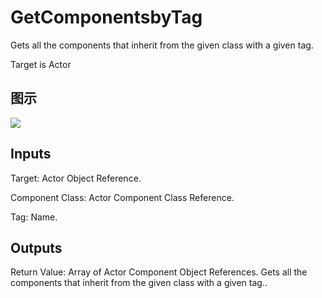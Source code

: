 # GetComponentsbyTag

Gets all the components that inherit from the given class with a given tag.

Target is Actor

## 图示

![]($-20221218-17344346.png)

## Inputs

Target: Actor Object Reference.

Component Class: Actor Component Class Reference.

Tag: Name.  

## Outputs

Return Value: Array of Actor Component Object References. Gets all the components that inherit from the given class with a given tag..

